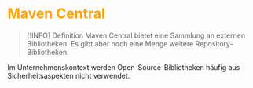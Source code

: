 # <font color = "orange">Maven Central</font>
>[!INFO] Definition
>Maven Central bietet eine Sammlung an externen Bibliotheken. Es gibt aber noch eine Menge weitere Repository-Bibliotheken.

Im Unternehmenskontext werden Open-Source-Bibliotheken häufig aus Sicherheitsaspekten nicht verwendet.